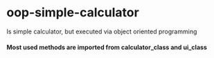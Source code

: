 # oop-simple-calculator
Is simple calculator, but executed via object oriented programming

#### Most used methods are imported from calculator_class and ui_class
